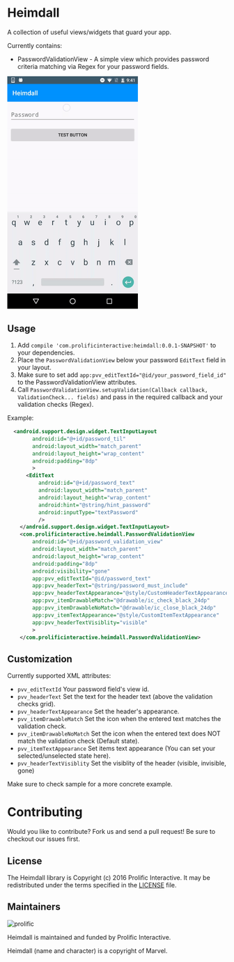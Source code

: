 Heimdall
========

A collection of useful views/widgets that guard your app.

Currently contains:
- PasswordValidationView - A simple view which provides password criteria matching via Regex for your password fields. 

<img src="/images/demo1.gif" alt="Demo Screen Capture" width="300px" />

Usage
-----

1. Add `compile 'com.prolificinteractive:heimdall:0.0.1-SNAPSHOT'` to your dependencies.
2. Place the `PasswordValidationView` below your password `EditText` field in your layout.
3. Make sure to set add `app:pvv_editTextId="@id/your_password_field_id"` to the PasswordValidationView attributes.
4. Call `PasswordValidationView.setupValidation(Callback callback, ValidationCheck... fields)` and pass in the required callback and your validation checks (Regex).

Example:

```xml
  <android.support.design.widget.TextInputLayout
        android:id="@+id/password_til"
        android:layout_width="match_parent"
        android:layout_height="wrap_content"
        android:padding="8dp"
        >
      <EditText
          android:id="@+id/password_text"
          android:layout_width="match_parent"
          android:layout_height="wrap_content"
          android:hint="@string/hint_password"
          android:inputType="textPassword"
          />
    </android.support.design.widget.TextInputLayout>
    <com.prolificinteractive.heimdall.PasswordValidationView
        android:id="@+id/password_validation_view"
        android:layout_width="match_parent"
        android:layout_height="wrap_content"
        android:padding="8dp"
        android:visibility="gone"
        app:pvv_editTextId="@id/password_text"
        app:pvv_headerText="@string/password_must_include"
        app:pvv_headerTextAppearance="@style/CustomHeaderTextAppearance"
        app:pvv_itemDrawableMatch="@drawable/ic_check_black_24dp"
        app:pvv_itemDrawableNoMatch="@drawable/ic_close_black_24dp"
        app:pvv_itemTextAppearance="@style/CustomItemTextAppearance"
        app:pvv_headerTextVisiblity="visible"
        >
    </com.prolificinteractive.heimdall.PasswordValidationView>
```

Customization
-------------

Currently supported XML attributes:

- `pvv_editTextId` Your password field's view id.
- `pvv_headerText` Set the text for the header text (above the validation checks grid).
- `pvv_headerTextAppearance` Set the header's appearance.
- `pvv_itemDrawableMatch` Set the icon when the entered text matches the validation check.
- `pvv_itemDrawableNoMatch` Set the icon when the entered text does NOT match the validation check (Default state).
- `pvv_itemTextAppearance` Set items text appearance (You can set your selected/unselected state here).
- `pvv_headerTextVisiblity` Set the visiblity of the header (visible, invisible, gone)

Make sure to check sample for a more concrete example.

Contributing
============

Would you like to contribute? Fork us and send a pull request! Be sure to checkout our issues first.

## License

The Heimdall library is Copyright (c) 2016 Prolific Interactive. It may be redistributed under the terms specified in the [LICENSE] file.

[LICENSE]: /LICENSE

## Maintainers

![prolific](https://s3.amazonaws.com/prolificsitestaging/logos/Prolific_Logo_Full_Color.png)

Heimdall is maintained and funded by Prolific Interactive.

Heimdall (name and character) is a copyright of Marvel.